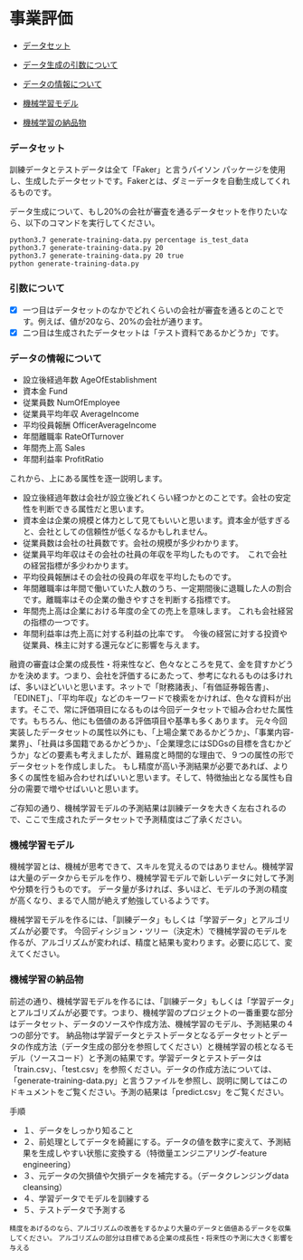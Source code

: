# 事業評価

* [データセット](#データセット)

* [データ生成の引数について](#引数について)

* [データの情報について](#データの情報について)

* [機械学習モデル](#機械学習モデル)

* [機械学習の納品物](#機械学習の納品物)

### データセット
訓練データとテストデータは全て「Faker」と言うパイソン パッケージを使用し、生成したデータセットです。Fakerとは、ダミーデータを自動生成してくれるものです。

データ生成について、もし20%の会社が審査を通るデータセットを作りたいなら、以下のコマンドを実行してください。
```shell
python3.7 generate-training-data.py percentage is_test_data
python3.7 generate-training-data.py 20
python3.7 generate-training-data.py 20 true
python generate-training-data.py 
```
### 引数について
- [x] 一つ目はデータセットのなかでどれくらいの会社が審査を通るとのことです。例えば、値が20なら、20%の会社が通ります。
- [x] 二つ目は生成されたデータセットは「テスト資料であるかどうか」です。

### データの情報について
* 設立後経過年数 AgeOfEstablishment
* 資本金 Fund
* 従業員数 NumOfEmployee
* 従業員平均年収 AverageIncome
* 平均役員報酬 OfficerAverageIncome
* 年間離職率 RateOfTurnover
* 年間売上高 Sales
* 年間利益率 ProfitRatio

これから、上にある属性を逐一説明します。
- 設立後経過年数は会社が設立後どれくらい経つかとのことです。会社の安定性を判断できる属性だと思います。
- 資本金は企業の規模と体力として見てもいいと思います。資本金が低すぎると、会社としての信頼性が低くなるかもしれません。
- 従業員数は会社の社員数です。会社の規模が多少わかります。
- 従業員平均年収はその会社の社員の年収を平均したものです。　これで会社の経営指標が多少わかります。
- 平均役員報酬はその会社の役員の年収を平均したものです。
- 年間離職率は年間で働いていた人数のうち、一定期間後に退職した人の割合です。離職率はその企業の働きやすさを判断する指標です。
- 年間売上高は企業における年度の全ての売上を意味します。 これも会社経営の指標の一つです。
- 年間利益率は売上高に対する利益の比率です。　今後の経営に対する投資や従業員、株主に対する還元などに影響を与えます。

融資の審査は企業の成⻑性・将来性など、色々なところを見て、金を貸すかどうかを決めます。つまり、会社を評価するにあたって、参考になれるものは多ければ、多いほどいいと思います。ネットで「財務諸表」、「有価証券報告書」、「EDINET」、「平均年収」などのキーワードで検索をかければ、色々な資料が出ます。そこで、常に評価項目になるものは今回データセットで組み合わせた属性です。もちろん、他にも価値のある評価項目や基準も多くあります。
元々今回実装したデータセットの属性以外にも、「上場企業であるかどうか」、「事業内容-業界」、「社員は多国籍であるかどうか」、「企業理念にはSDGsの目標を含むかどうか」などの要素も考えましたが、難易度と時間的な理由で、９つの属性の形でデータセットを作成しました。
もし精度が高い予測結果が必要であれば、より多くの属性を組み合わせればいいと思います。そして、特徴抽出となる属性も自分の需要で増やせばいいと思います。

ご存知の通り、機械学習モデルの予測結果は訓練データを大きく左右されるので、ここで生成されたデータセットで予測精度はご了承ください。

### 機械学習モデル

機械学習とは、機械が思考できて、スキルを覚えるのではありません。機械学習は大量のデータからモデルを作り、機械学習モデルで新しいデータに対して予測や分類を行うものです。
データ量が多ければ、多いほど、モデルの予測の精度が高くなり、まるで人間が絶えず勉強しているようです。

機械学習モデルを作るには、「訓練データ」もしくは「学習データ」とアルゴリズムが必要です。
今回ディシジョン・ツリー（決定木）で機械学習のモデルを作るが、アルゴリズムが変われば、精度と結果も変わります。必要に応じて、変えてください。


### 機械学習の納品物

前述の通り、機械学習モデルを作るには、「訓練データ」もしくは「学習データ」とアルゴリズムが必要です。つまり、機械学習のプロジェクトの一番重要な部分はデータセット、データのソースや作成方法、機械学習のモデル、予測結果の４つの部分です。
納品物は学習データとテストデータとなるデータセットとデータの作成方法（データ生成の部分を参照してください）と機械学習の核となるモデル（ソースコード）と予測の結果です。学習データとテストデータは「train.csv」、「test.csv」を参照ください。データの作成方法については、「generate-training-data.py」と言うファイルを参照し、説明に関してはこのドキュメントをご覧ください。予測の結果は「predict.csv」をご覧ください。

手順

* １、データをしっかり知ること
* ２、前処理としてデータを綺麗にする。データの値を数字に変えて、予測結果を生成しやすい状態に変換する（特徴量エンジニアリング-feature engineering）
* ３、元データの欠損値や欠損データを補完する。（データクレンジングdata cleansing）
* ４、学習データでモデルを訓練する
* ５、テストデータで予測する

`精度をあげるのなら、アルゴリズムの改善をするかより大量のデータと価値あるデータを収集してください。`
`アルゴリズムの部分は目標である企業の成⻑性・将来性の予測に大きく影響を与える`
